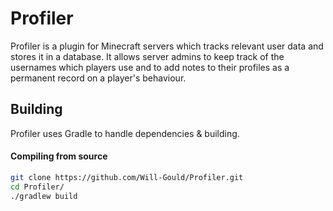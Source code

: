 # Profiler

Profiler is a plugin for Minecraft servers which tracks relevant user data and stores it in a database. It allows server admins to keep track of the usernames which 
players use and to add notes to their profiles as a permanent record on a player's behaviour.

## Building
Profiler uses Gradle to handle dependencies & building.

#### Compiling from source
```sh
git clone https://github.com/Will-Gould/Profiler.git
cd Profiler/
./gradlew build
```
